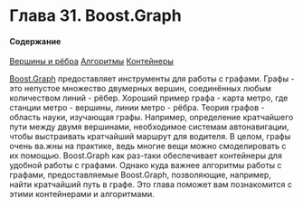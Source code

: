 # Глава 31.  Boost.Graph

#### Содержание
[Вершины и рёбра](../blob/master/Algorithms.md)
[Алгоритмы](../blob/master/Vertices_and_Edges.md)
[Контейнеры](#containers)

[Boost.Graph](http://www.boost.org/doc/libs/1_61_0/libs/graph/doc/index.html) предоставляет инструменты для работы с графами. Графы - это непустое множество двумерных вершин, соединённых любым количеством линий - рёбер. Хороший пример графа - карта метро, где станции метро - вершины, линии метро - рёбра.
Теория графов - область науки, изучающая графы. Например, определение кратчайшего пути между двумя вершинами, необходимое системам автонавигации, чтобы выстраивать кратчайший маршрут для водителя. В целом, графы очень ва.жны на практике, ведь многие вещи можно смоделировать с их помощью.
Boost.Graph как раз-таки обеспечивает контейнеры для удобной работы с графами. Однако куда важнее алгоритмы работы с графами, предоставляемые Boost.Graph, позволяющие, например, найти кратчайший путь в графе. Это глава поможет вам познакомится с этими контейнерами и алгоритмами.